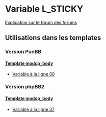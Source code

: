 # Variable L_STICKY
[Explication sur le forum des forums](http://forum.forumactif.com/t294113-listing-des-variables#L_STICKY)

## Utilisations dans les templates

### Version PunBB

#### [Template modcp_body](punbb/modcp_body.md)
* [Variable à la ligne 68](../punbb/modcp_body.tpl#L68)

### Version phpBB2

#### [Template modcp_body](subsilver/modcp_body.md)
* [Variable à la ligne 37](../subsilver/modcp_body.tpl#L37)